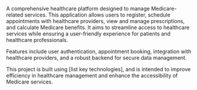 A comprehensive healthcare platform designed to manage Medicare-related services. This application allows users to register, schedule appointments with healthcare providers, view and manage prescriptions, and calculate Medicare benefits. It aims to streamline access to healthcare services while ensuring a user-friendly experience for patients and healthcare professionals.

Features include user authentication, appointment booking, integration with healthcare providers, and a robust backend for secure data management.

This project is built using [list key technologies], and is intended to improve efficiency in healthcare management and enhance the accessibility of Medicare services.


